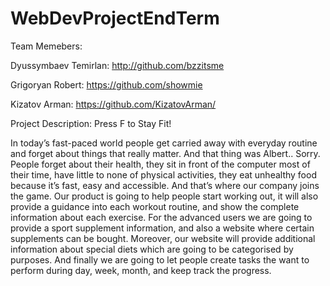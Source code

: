 # WebDevProjectEndTerm

Team Memebers:

Dyussymbaev Temirlan: http://github.com/bzzitsme

Grigoryan Robert: https://github.com/showmie

Kizatov Arman: https://github.com/KizatovArman/

Project Description:
                                                        Press F to Stay Fit!

In today’s fast-paced world people get carried away with everyday routine and forget about things that really matter. And that thing was Albert.. Sorry. People forget about their health, they sit in front of the computer most of their time, have little to none of physical activities, they eat unhealthy food because it’s fast, easy and accessible. And that’s where our company joins the game. Our product is going to help people start working out, it will also provide a guidance into each workout routine, and show the complete information about each exercise. For the advanced users we are going to provide a sport supplement information, and also a website where certain supplements can be bought. Moreover, our website will provide additional information about special diets which are going to be categorised by purposes. And finally we are going to let people create tasks the want to perform during day, week, month, and keep track the progress.
